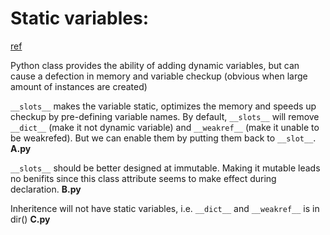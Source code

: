 # Static variables:

[ref](https://wiki.python.org/moin/UsingSlots)

Python class provides the ability of adding dynamic variables, but can cause a defection in memory and variable checkup (obvious when large amount of instances are created)

```__slots__``` makes the variable static, optimizes the memory and speeds up checkup by pre-defining variable names. By default, ```__slots__``` will remove ```__dict__``` (make it not dynamic variable) and ```__weakref__``` (make it unable to be weakrefed). But we can enable them by putting them back to ```__slot__```. __A.py__

```__slots__``` should be better designed at immutable. Making it mutable leads no benifits since this class attribute seems to make effect during declaration. __B.py__

Inheritence will not have static variables, i.e. ```__dict__``` and ```__weakref__``` is in dir() __C.py__
